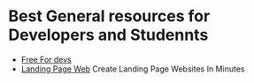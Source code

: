 # Best General resources for Developers and Studennts

* [Free For devs](https://free-for.dev/#/)
* [Landing Page Web](https://landr.page/) Create Landing Page Websites In Minutes
